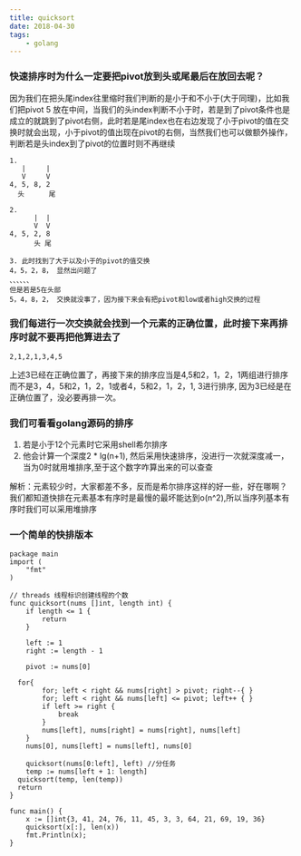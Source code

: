 ```yaml
---
title: quicksort
date: 2018-04-30
tags:
    - golang
---
```


### 快速排序时为什么一定要把pivot放到头或尾最后在放回去呢？
因为我们在把头尾index往里缩时我们判断的是小于和不小于(大于同理)，比如我们把pivot 5 放在中间，当我们的头index判断不小于时，若是到了pivot条件也是成立的就跳到了pivot右侧，此时若是尾index也在右边发现了小于pivot的值在交换时就会出现，小于pivot的值出现在pivot的右侧，当然我们也可以做额外操作，判断若是头index到了pivot的位置时则不再继续
```
1. 
   |     | 
   V     V
4, 5, 8, 2
  头      尾

2. 
      |  | 
      V  V
4, 5, 2, 8
      头 尾

3. 此时找到了大于以及小于的pivot的值交换
4，5，2，8， 显然出问题了
、、、、、、
但是若是5在头部
5，4，8，2， 交换就没事了，因为接下来会有把pivot和low或者high交换的过程
```
### 我们每进行一次交换就会找到一个元素的正确位置，此时接下来再排序时就不要再把他算进去了
```
2,1,2,1,3,4,5
```
上述3已经在正确位置了，再接下来的排序应当是4,5和2，1，2，1两组进行排序而不是3，4，5和2，1，2，1或者4，5和2，1，2，1, 3进行排序, 因为3已经是在正确位置了，没必要再排一次。

### 我们可看看golang源码的排序
1. 若是小于12个元素时它采用shell希尔排序
2. 他会计算一个深度2 * lg(n+1), 然后采用快速排序，没进行一次就深度减一，当为0时就用堆排序,至于这个数字咋算出来的可以查查

解析：元素较少时，大家都差不多，反而是希尔排序这样的好一些，好在哪啊？
我们都知道快排在元素基本有序时是最慢的最坏能达到o(n^2),所以当序列基本有序时我们可以采用堆排序

### 一个简单的快排版本
```
package main
import (
	"fmt"
)
 
// threads 线程标识创建线程的个数
func quicksort(nums []int, length int) {
	if length <= 1 {
		return
	}
	
	left := 1
	right := length - 1
	
	pivot := nums[0]
	
  for{
		for; left < right && nums[right] > pivot; right--{ }
		for; left < right && nums[left] <= pivot; left++ { }
		if left >= right {
			break
		}
		nums[left], nums[right] = nums[right], nums[left]
	}
	nums[0], nums[left] = nums[left], nums[0]

	quicksort(nums[0:left], left) //分任务
	temp := nums[left + 1: length]
  quicksort(temp, len(temp))
  return
}

func main() {
	x := []int{3, 41, 24, 76, 11, 45, 3, 3, 64, 21, 69, 19, 36}
	quicksort(x[:], len(x))
	fmt.Println(x);
}
```